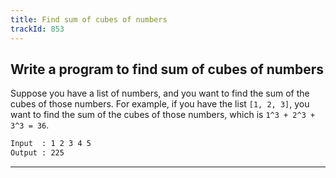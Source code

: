```yaml
---
title: Find sum of cubes of numbers
trackId: 853
---
```


## Write a program to find sum of cubes of numbers

Suppose you have a list of numbers, and you want to find the sum of the cubes of those numbers. For example, if you have the list `[1, 2, 3]`, you want to find the sum of the cubes of those numbers, which is `1^3 + 2^3 + 3^3 = 36`.

```txt
Input  : 1 2 3 4 5
Output : 225
```

---

